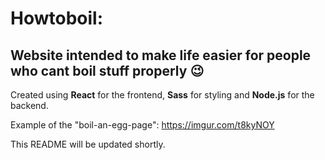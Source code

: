# Howtoboil:

## Website intended to make life easier for people who cant boil stuff properly 😉

Created using **React** for the frontend, **Sass** for styling and **Node.js** for the backend.

Example of the "boil-an-egg-page": https://imgur.com/t8kyNOY

This README will be updated shortly.